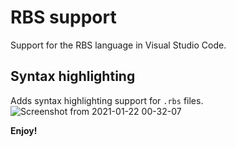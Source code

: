 # RBS support

Support for the RBS language in Visual Studio Code.

## Syntax highlighting
Adds syntax highlighting support for `.rbs` files.
![Screenshot from 2021-01-22 00-32-07](https://user-images.githubusercontent.com/56965223/105415119-6c0b9b00-5c49-11eb-979c-3d127b411b83.png)

**Enjoy!**
